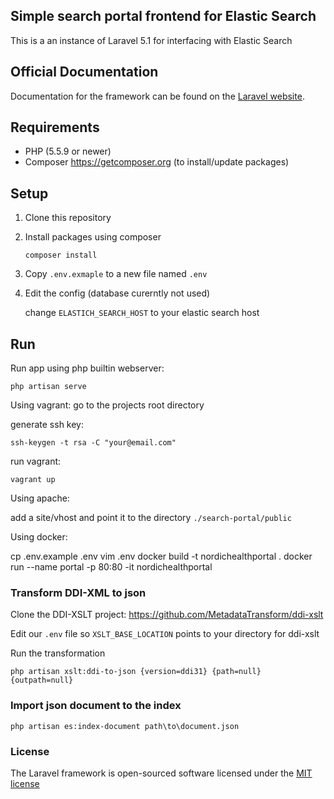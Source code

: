 ## Simple search portal frontend for Elastic Search

This is a an instance of Laravel 5.1 for interfacing with Elastic Search

## Official Documentation

Documentation for the framework can be found on the [Laravel website](http://laravel.com/docs).

## Requirements

* PHP (5.5.9 or newer)
* Composer https://getcomposer.org (to install/update packages)

## Setup

1. Clone this repository

2. Install packages using composer

   ```composer install```

3. Copy ```.env.exmaple``` to a new file named ```.env```

4. Edit the config (database curerntly not used)
    
    change ``ELASTICH_SEARCH_HOST`` to your elastic search host

## Run

Run app using php builtin webserver:

```php artisan serve```

Using vagrant:
 go to the projects root directory
 
 generate ssh key:
 
 ```ssh-keygen -t rsa -C "your@email.com"```

 run vagrant:
 
 ```vagrant up```
 
Using apache:

 add a site/vhost and point it to the directory ```./search-portal/public``` 

 Using docker:

 cp .env.example .env
 vim .env
 docker build -t nordichealthportal .
 docker run --name portal -p 80:80 -it nordichealthportal

### Transform DDI-XML to json

  Clone the DDI-XSLT project: https://github.com/MetadataTransform/ddi-xslt

  Edit our ``.env`` file so ``XSLT_BASE_LOCATION`` points to your directory for ddi-xslt

  Run the transformation

  ```php artisan xslt:ddi-to-json {version=ddi31} {path=null} {outpath=null}```
 
### Import json document to the index

```php artisan es:index-document path\to\document.json```

 
### License

The Laravel framework is open-sourced software licensed under the [MIT license](http://opensource.org/licenses/MIT)
